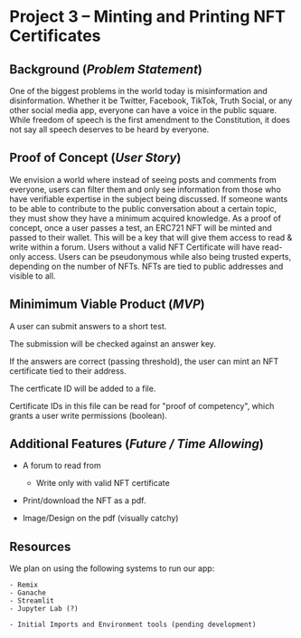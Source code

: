# Project 3 – Minting and Printing NFT Certificates

## Background (*Problem Statement*)

One of the biggest problems in the world today is misinformation and disinformation. Whether it be Twitter, Facebook, TikTok, Truth Social, or any other social media app, everyone can have a voice in the public square. While freedom of speech is the first amendment to the Constitution, it does not say all speech deserves to be heard by everyone. 

## Proof of Concept (*User Story*)

We envision a world where instead of seeing posts and comments from everyone, users can filter them and only see information from those who have verifiable expertise in the subject being discussed. If someone wants to be able to contribute to the public conversation about a certain topic, they must show they have a minimum acquired knowledge. As a proof of concept, once a user passes a test, an ERC721 NFT will be minted and passed to their wallet. This will be a key that will give them access to read & write within a forum. Users without a valid NFT Certificate will have  read-only access. Users can be pseudonymous while also being trusted experts, depending on the number of NFTs. NFTs are tied to public addresses and visible to all.

## Minimimum Viable Product (*MVP*)

A user can submit answers to a short test.

The submission will be checked against an answer key.

If the answers are correct (passing threshold), the user can mint an NFT certificate tied to their address.

The certficate ID will be added to a file.

Certificate IDs in this file can be read for "proof of competency", which grants a user write permissions (boolean).

## Additional Features (*Future / Time Allowing*)

- A forum to read from

	- Write only with valid NFT certificate

- Print/download the NFT as a pdf.

- Image/Design on the pdf (visually catchy)

## Resources


We plan on using the following systems to run our app:

	- Remix
	- Ganache
	- Streamlit
	- Jupyter Lab (?)
	
	- Initial Imports and Environment tools (pending development)